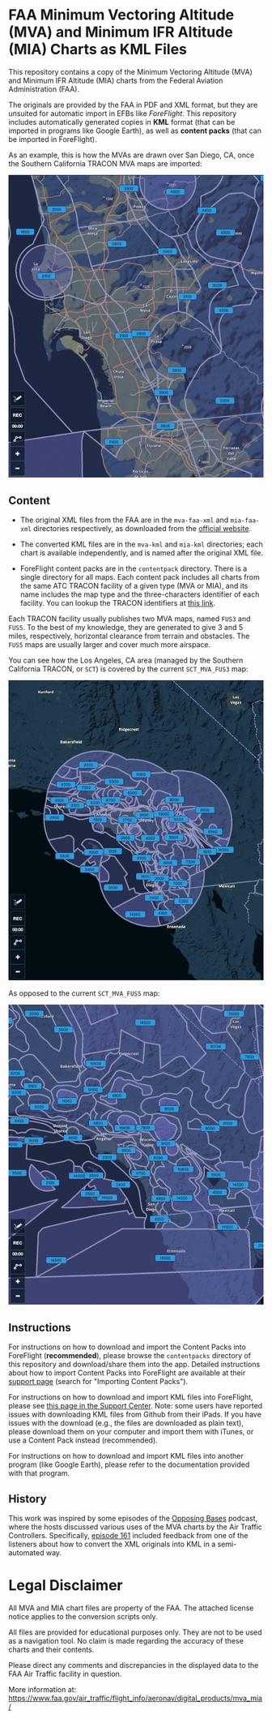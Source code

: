 # FAA Minimum Vectoring Altitude (MVA) and Minimum IFR Altitude (MIA) Charts as KML Files

This repository contains a copy of the Minimum Vectoring Altitude
(MVA) and Minimum IFR Altitude (MIA) charts from the Federal Aviation
Administration (FAA).

The originals are provided by the FAA in PDF and XML format, but they
are unsuited for automatic import in EFBs like *ForeFlight*. This
repository includes automatically generated copies in **KML** format
(that can be imported in programs like Google Earth), as well as
**content packs** (that can be imported in ForeFlight).

As an example, this is how the MVAs are drawn over San Diego, CA, once
the Southern California TRACON MVA maps are imported:

<p align="center">
  <img width="600" src="docs/img/san_diego.png" />
</p>

## Content

* The original XML files from the FAA are in the `mva-faa-xml` and
  `mia-faa-xml` directories respectively, as downloaded from the
  [official
  website](https://www.faa.gov/air_traffic/flight_info/aeronav/digital_products/mva_mia/).

* The converted KML files are in the `mva-kml` and `mia-kml`
  directories; each chart is available independently, and is named
  after the original XML file.

* ForeFlight content packs are in the `contentpack` directory. There
  is a single directory for all maps. Each content pack includes all
  charts from the same ATC TRACON facility of a given type (MVA or
  MIA), and its name includes the map type and the three-characters
  identifier of each facility. You can lookup the TRACON identifiers
  at [this
  link](https://www.faa.gov/about/office_org/headquarters_offices/ato/service_units/air_traffic_services/tracon/).

Each TRACON facility usually publishes two MVA maps, named `FUS3` and
`FUS5`. To the best of my knowledge, they are generated to give 3 and
5 miles, respectively, horizontal clearance from terrain and
obstacles. The `FUS5` maps are usually larger and cover much more
airspace.

You can see how the Los Angeles, CA area (managed by the Southern
California TRACON, or `SCT`) is covered by the current `SCT_MVA_FUS3`
map:

<p align="center">
  <img width="600" src="docs/img/SCT3.png" />
</p>

As opposed to the current `SCT_MVA_FUS5` map:

<p align="center">
  <img width="600" src="docs/img/SCT5.png" />
</p>

## Instructions

For instructions on how to download and import the Content Packs into
ForeFlight (**recommended**), please browse the `contentpacks`
directory of this repository and download/share them into the
app. Detailed instructions about how to import Content Packs into
ForeFlight are available at their [support
page](https://www.foreflight.com/support/content-packs/) (search for
"Importing Content Packs").

For instructions on how to download and import KML files into
ForeFlight, please see [this page in the Support
Center](https://foreflight.com/support/support-center/category/about-foreflight-mobile/360000219488). Note:
some users have reported issues with downloading KML files from Github
from their iPads. If you have issues with the download (e.g., the
files are downloaded as plain text), please download them on your
computer and import them with iTunes, or use a Content Pack instead
(recommended).

For instructions on how to download and import KML files into another
program (like Google Earth), please refer to the documentation
provided with that program.

## History

This work was inspired by some episodes of the [Opposing
Bases](https://www.opposingbases.com/) podcast, where the hosts
discussed various uses of the MVA charts by the Air Traffic
Controllers. Specifically, [episode
161](https://www.opposingbases.com/ob161-heading-shmeading/) included
feedback from one of the listeners about how to convert the XML
originals into KML in a semi-automated way.

# Legal Disclaimer

All MVA and MIA chart files are property of the FAA. The attached
license notice applies to the conversion scripts only.

All files are provided for educational purposes only. They are not to
be used as a navigation tool. No claim is made regarding the accuracy
of these charts and their contents.

Please direct any comments and discrepancies in the displayed data to
the FAA Air Traffic facility in question.

More information at:
<https://www.faa.gov/air_traffic/flight_info/aeronav/digital_products/mva_mia/>
